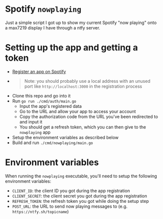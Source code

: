 # Spotify `nowplaying`

Just a simple script I got up to show my current Spotify "now playing" onto a max7219 display I have through a ntfy server.

# Setting up the app and getting a token
- [Register an app on Spotify](https://developers.spotify.com)
- > Note: you should probably use a local address with an unused port like `http://localhost:3000` in the registration process
- Clone this repo and go into it
- Run `go run ./cmd/auth/main.go`
  - Input the app's registered data
  - Go to the URL and allow your app to access your account
  - Copy the authorization code from the URL you've been redirected to and input it
  - You should get a refresh token, which you can then give to the `nowplaying` app
- Setup the environment variables as described below
- Build and run `./cmd/nowplaying/main.go`

# Environment variables
When running the `nowplaying` executable, you'll need to setup the following environment variables:
- `CLIENT_ID`: the client ID you got during the app registration
- `CLIENT_SECRET`: the client secret you got during the app registration
- `REFRESH_TOKEN`: the refresh token you got while doing the setup step
- `POST_URL`: the URL to send now playing messages to (e.g. `https://ntfy.sh/topicname`)